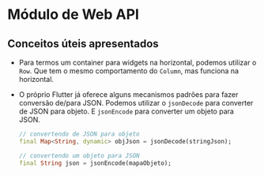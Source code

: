# Módulo de Web API

## Conceitos úteis apresentados

- Para termos um container para widgets na horizontal, podemos utilizar o `Row`.
Que tem o mesmo comportamento do `Column`, mas funciona na horizontal.
  
- O próprio Flutter já oferece alguns mecanismos padrões para fazer conversão de/para JSON.
Podemos utilizar o `jsonDecode` para converter de JSON para objeto. E `jsonEncode` para converter
  um objeto para JSON.
  ```dart
  // convertendo de JSON para objeto
  final Map<String, dynamic> objJson = jsonDecode(stringJson);
  
  // convertendo um objeto para JSON
  final String json = jsonEncode(mapaObjeto);
  ```